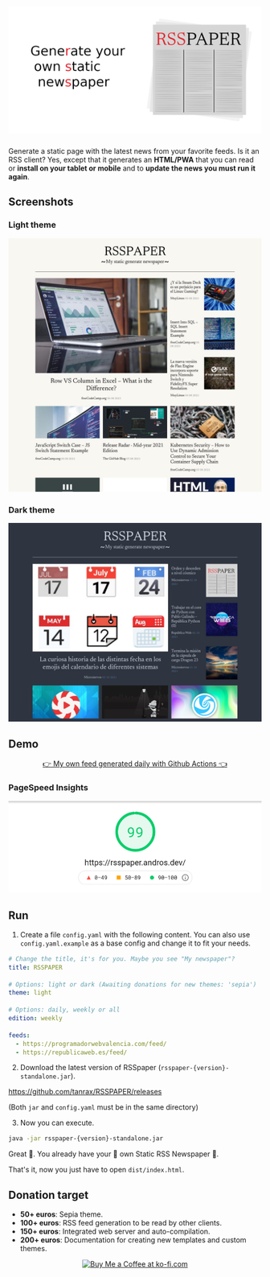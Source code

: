 <h1 align="center">
  <img alt="RSSpaper logo" src="media/newsreader-banner.png">
</h1>

Generate a static page with the latest news from your favorite feeds. Is it an RSS client? Yes, except that it generates an **HTML/PWA** that you can read or **install on your tablet or mobile** and to **update the news you must run it again**.

## Screenshots

### Light theme

![demo preview](media/demo.jpg)

### Dark theme

![demo preview](media/dark-mode.png)

## Demo

<p align="center">
  <a href="https://rsspaper.andros.dev/">👉 My own feed generated daily with Github Actions 👈</a>
</p>

### PageSpeed Insights

![demo preview](media/pagespeed-insights.png)


## Run

1) Create a file `config.yaml` with the following content. You can also use `config.yaml.example` as a base config and change it to fit your needs.

``` yaml
# Change the title, it's for you. Maybe you see "My newspaper"?
title: RSSPAPER

# Options: light or dark (Awaiting donations for new themes: 'sepia')
theme: light

# Options: daily, weekly or all
edition: weekly

feeds:
  - https://programadorwebvalencia.com/feed/
  - https://republicaweb.es/feed/
```

2) Download the latest version of RSSpaper (`rsspaper-{version}-standalone.jar`).

https://github.com/tanrax/RSSPAPER/releases

(Both `jar` and `config.yaml` must be in the same directory)

3) Now you can execute.

```sh
java -jar rsspaper-{version}-standalone.jar
```

Great 🎉. You already have your 📰 own Static RSS Newspaper 📰.

That's it, now you just have to open `dist/index.html`.

## Donation target

- **50+ euros**: Sepia theme.
- **100+ euros**: RSS feed generation to be read by other clients.
- **150+ euros**: Integrated web server and auto-compilation.
- **200+ euros**: Documentation for creating new templates and custom themes.

<p align="center">
  <a href='https://ko-fi.com/androsfenollosa' target='_blank'><img height='36' style='border:0px;height:36px;' src='https://cdn.ko-fi.com/cdn/kofi2.png?v=2' border='0' alt='Buy Me a Coffee at ko-fi.com' /></a>
</p>
